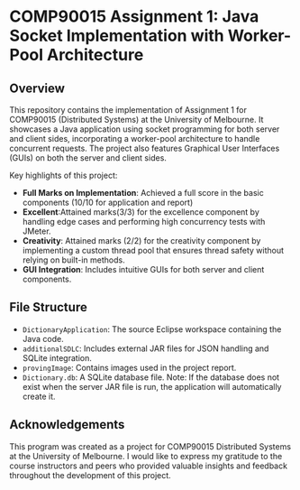 # COMP90015 Assignment 1: Java Socket Implementation with Worker-Pool Architecture

## Overview

This repository contains the implementation of Assignment 1 for COMP90015 (Distributed Systems) at the University of Melbourne. It showcases a Java application using socket programming for both server and client sides, incorporating a worker-pool architecture to handle concurrent requests. The project also features Graphical User Interfaces (GUIs) on both the server and client sides.

Key highlights of this project:
- **Full Marks on Implementation**: Achieved a full score in the basic components (10/10 for application and report)
- **Excellent**:Attained marks(3/3) for the excellence component by handling edge cases and performing high concurrency tests with JMeter.
- **Creativity**: Attained marks (2/2) for the creativity component by implementing a custom thread pool that ensures thread safety without relying on built-in methods.
- **GUI Integration**: Includes intuitive GUIs for both server and client components.

## File Structure

- `DictionaryApplication`: The source Eclipse workspace containing the Java code.
- `additionalSDLC`: Includes external JAR files for JSON handling and SQLite integration.
- `provingImage`: Contains images used in the project report.
- `Dictionary.db`: A SQLite database file. Note: If the database does not exist when the server JAR file is run, the application will automatically create it.

## Acknowledgements

This program was created as a project for COMP90015 Distributed Systems at the University of Melbourne. I would like to express my gratitude to the course instructors and peers who provided valuable insights and feedback throughout the development of this project.

